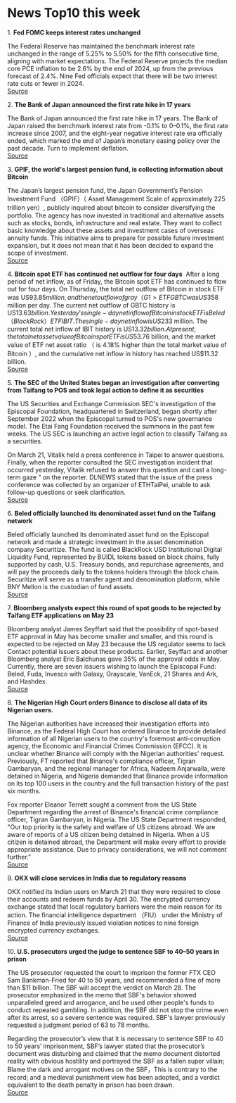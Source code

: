 # News Top10 this week

1. **Fed FOMC keeps interest rates unchanged** 

The Federal Reserve has maintained the benchmark interest rate unchanged in the range of 5.25% to 5.50% for the fifth consecutive time, aligning with market expectations. The Federal Reserve projects the median core PCE inflation to be 2.6% by the end of 2024, up from the previous forecast of 2.4%. Nine Fed officials expect that there will be two interest rate cuts or fewer in 2024. 
<br>[Source](https://www.federalreserve.gov/monetarypolicy/fomccalendars.htm)

2. **The Bank of Japan announced the first rate hike in 17 years** 

The Bank of Japan announced the first rate hike in 17 years. The Bank of Japan raised the benchmark interest rate from -0.1% to 0–0.1%, the first rate increase since 2007, and the eight-year negative interest rate era officially ended, which marked the end of Japan’s monetary easing policy over the past decade. Turn to implement deflation.
<br>[Source](https://www.47news.jp/10669008.html)

3. **GPIF, the world's largest pension fund, is collecting information about Bitcoin** 

The Japan’s largest pension fund, the Japan Government’s Pension Investment Fund （GPIF）（ Asset Management Scale of approximately 225 trillion yen）, publicly inquired about bitcoin to consider diversifying the portfolio. The agency has now invested in traditional and alternative assets such as stocks, bonds, infrastructure and real estate. They want to collect basic knowledge about these assets and investment cases of overseas annuity funds. This initiative aims to prepare for possible future investment expansion, but it does not mean that it has been decided to expand the scope of investment.
<br>[Source](https://www.bloomberg.co.jp/news/articles/2024-03-19/SAKP1VT0AFB400)

4. **Bitcoin spot ETF has continued net outflow for four days** 
After a long period of net inflow, as of Friday, the Bitcoin spot ETF has continued to flow out for four days. On Thursday, the total net outflow of Bitcoin in stock ETF was US$93.85 million, and the net outflow of gray （G1>ETF GBTC was US$358 million per day. The current net outflow of GBTC history is US$13.63 billion. Yesterday's single-day net inflow of Bitcoin in stock ETF is Beled （BlackRock）ETF IBIT. The single-day net inflow is US$233 million. The current total net inflow of IBIT history is US$13.32 billion. At present, the total net asset value of Bitcoin spot ETF is US$53.76 billion, and the market value of ETF net asset ratio （ is 4.18% higher than the total market value of Bitcoin ）, and the cumulative net inflow in history has reached US$11.32 billion.
<br>[Source](https://www.bloomberg.com/news/articles/2024-03-12/us-cpi-report-february-2024-5-key-takeaways-on-inflation-core-measure)

5. **The SEC of the United States began an investigation after converting from Taifang to POS and took legal action to define it as securities** 

The US Securities and Exchange Commission SEC's investigation of the Episcopal Foundation, headquartered in Switzerland, began shortly after September 2022 when the Episcopal turned to POS's new governance model. The Etai Fang Foundation received the summons in the past few weeks. The US SEC is launching an active legal action to classify Taifang as a securities.

On March 21, Vitalik held a press conference in Taipei to answer questions. Finally, when the reporter consulted the SEC investigation incident that occurred yesterday, Vitalik refused to answer this question and cast a long-term gaze “ on the reporter. DLNEWS stated that the issue of the press conference was collected by an organizer of ETHTaiPei, unable to ask follow-up questions or seek clarification.
<br>[Source](https://fortune.com/crypto/2024/03/20/sec-gary-gensler-ethereum-security-commodity-crypto-foundation/)

6. **Beled officially launched its denominated asset fund on the Taifang network** 

Beled officially launched its denominated asset fund on the Episcopal network and made a strategic investment in the asset denomination company Securitize. The fund is called BlackRock USD Institutional Digital Liquidity Fund, represented by BUIDL tokens based on block chains, fully supported by cash, U.S. Treasury bonds, and repurchase agreements, and will pay the proceeds daily to the tokens holders through the block chain. Securitize will serve as a transfer agent and denomination platform, while BNY Mellon is the custodian of fund assets.
<br>[Source](https://www.coindesk.com/markets/2024/03/20/blackrock-enters-asset-tokenization-race-with-new-fund-on-the-ethereum-network/)

7. **Bloomberg analysts expect this round of spot goods to be rejected by Taifang ETF applications on May 23** 

Bloomberg analyst James Seyffart said that the possibility of spot-based ETF approval in May has become smaller and smaller, and this round is expected to be rejected on May 23 because the US regulator seems to lack Contact potential issuers about these products. Earlier, Seyffart and another Bloomberg analyst Eric Balchunas gave 35% of the approval odds in May. Currently, there are seven issuers wishing to launch the Episcopal Fund: Beled, Fuda, Invesco with Galaxy, Grayscale, VanEck, 21 Shares and Ark, and Hashdex.
<br>[Source](https://fortune.com/crypto/2024/03/13/joe-bidens-latest-budge-proposal-calls-for-a-30-tax-on-crypto-mining/)

8. **The Nigerian High Court orders Binance to disclose all data of its Nigerian users.** 

The Nigerian authorities have increased their investigation efforts into Binance, as the Federal High Court has ordered Binance to provide detailed information of all Nigerian users to the country's foremost anti-corruption agency, the Economic and Financial Crimes Commission (EFCC). It is unclear whether Binance will comply with the Nigerian authorities' request. Previously, FT reported that Binance's compliance officer, Tigran Gambaryan, and the regional manager for Africa, Nadeem Anjarwalla, were detained in Nigeria, and Nigeria demanded that Binance provide information on its top 100 users in the country and the full transaction history of the past six months.

Fox reporter Eleanor Terrett sought a comment from the US State Department regarding the arrest of Binance's financial crime compliance officer, Tigran Gambaryan, in Nigeria. The US State Department responded, "Our top priority is the safety and welfare of US citizens abroad. We are aware of reports of a US citizen being detained in Nigeria. When a US citizen is detained abroad, the Department will make every effort to provide appropriate assistance. Due to privacy considerations, we will not comment further." 
<br>[Source](https://cryptoslate.com/nigeria-intensifies-probe-into-binance-with-court-ordered-data-disclosure/)

9. **OKX will close services in India due to regulatory reasons** 

OKX notified its Indian users on March 21 that they were required to close their accounts and redeem funds by April 30. The encrypted currency exchange stated that local regulatory barriers were the main reason for its action. The financial intelligence department （FIU） under the Ministry of Finance of India previously issued violation notices to nine foreign encrypted currency exchanges.
<br>[Source](https://cointelegraph.com/news/okx-terminates-services-india-tells-users-withdraw-funds)

10. **U.S. prosecutors urged the judge to sentence SBF to 40–50 years in prison** 

The US prosecutor requested the court to imprison the former FTX CEO Sam Bankman-Fried for 40 to 50 years, and recommended a fine of more than $11 billion. The SBF will accept the verdict on March 28. The prosecutor emphasized in the memo that SBF's behavior showed unparalleled greed and arrogance, and he used other people's funds to conduct repeated gambling. In addition, the SBF did not stop the crime even after its arrest, so a severe sentence was required. SBF's lawyer previously requested a judgment period of 63 to 78 months.

Regarding the prosecutor’s view that it is necessary to sentence SBF to 40 to 50 years’ imprisonment, SBF’s lawyer stated that the prosecutor’s document was disturbing and claimed that the memo document distorted reality with obvious hostility and portrayed the SBF as a fallen super villain; Blame the dark and arrogant motives on the SBF，This is contrary to the record; and a medieval punishment view has been adopted, and a verdict equivalent to the death penalty in prison has been drawn.
<br>[Source](https://www.bloomberg.com/news/articles/2024-03-20/sbf-says-50-year-sentence-only-suitable-for-a-super-villain)

